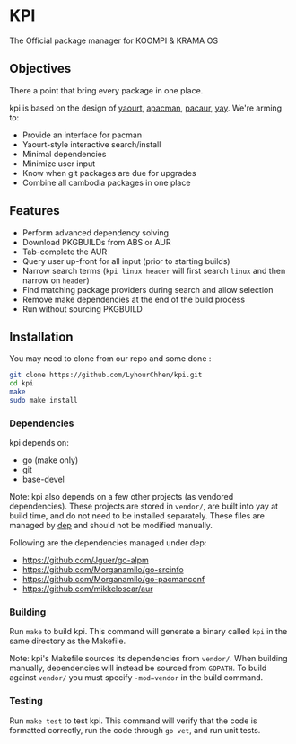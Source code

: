 # KPI

The Official package manager for KOOMPI & KRAMA OS

## Objectives

There a point that bring every package in one place.

kpi is based on the design of [yaourt](https://github.com/archlinuxfr/yaourt), [apacman](https://github.com/oshazard/apacman), [pacaur](https://github.com/rmarquis/pacaur), [yay](https://github.com/Jguer/yay). We're arming to:

* Provide an interface for pacman
* Yaourt-style interactive search/install
* Minimal dependencies
* Minimize user input
* Know when git packages are due for upgrades
* Combine all cambodia packages in one place


## Features

* Perform advanced dependency solving
* Download PKGBUILDs from ABS or AUR
* Tab-complete the AUR
* Query user up-front for all input (prior to starting builds)
* Narrow search terms (`kpi linux header` will first search `linux` and then narrow on `header`)
* Find matching package providers during search and allow selection
* Remove make dependencies at the end of the build process
* Run without sourcing PKGBUILD

## Installation

You may need to clone from our repo and some done : 
```sh
git clone https://github.com/LyhourChhen/kpi.git
cd kpi
make 
sudo make install
```

### Dependencies

kpi depends on:

* go (make only)
* git
* base-devel

Note: kpi also depends on a few other projects (as vendored dependencies). These
projects are stored in `vendor/`, are built into yay at build time, and do not
need to be installed separately. These files are managed by
[dep](https://github.com/golang/dep) and should not be modified manually.

Following are the dependencies managed under dep:

* https://github.com/Jguer/go-alpm
* https://github.com/Morganamilo/go-srcinfo
* https://github.com/Morganamilo/go-pacmanconf
* https://github.com/mikkeloscar/aur

### Building

Run `make` to build kpi. This command will generate a binary called `kpi` in
the same directory as the Makefile.

Note: kpi's Makefile sources its dependencies from `vendor/`. When
building manually, dependencies will instead be sourced from `GOPATH`. To
build against `vendor/` you must specify `-mod=vendor` in the build command.


### Testing

Run `make test` to test kpi. This command will verify that the code is
formatted correctly, run the code through `go vet`, and run unit tests.


